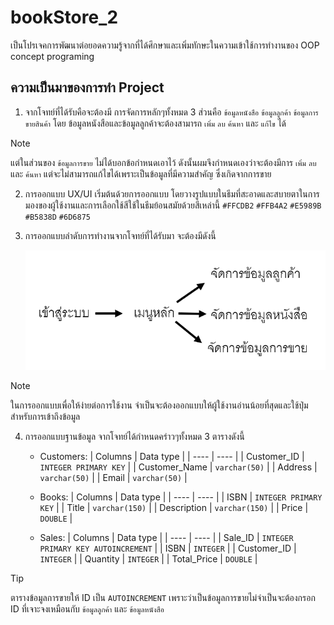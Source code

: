 # bookStore_2
 เป็นโปรเจคการพัฒนาต่อยอดความรู้จากที่ได้ศึกษาและเพิ่มทักษะในความเข้าใช้การทำงานของ OOP concept programing 

## ความเป็นมาของการทำ Project 
1. จากโจทย์ที่ได้รับคือจะต้องมี การจัดการหลักๆทั้งหมด 3 ส่วนคือ
`ข้อมูลหนังสือ` `ข้อมูลลูกค้า` `ข้อมูลการขายสินค้า` โดย ข้อมูลหนังสือและข้อมูลลูกค้าจะต้องสามารถ `เพิ่ม` `ลบ` `ค้นหา` และ `แก้ไข` ได้ 

> [!NOTE]
> แต่ในส่วนของ `ข้อมูลการขาย` ไม่ได้บอกข้อกำหนดเอาไว้ ดังนั้นผมจึงกำหนดเองว่าจะต้องมีการ `เพิ่ม` `ลบ` และ `ค้นหา` แต่จะไม่สามารถแก้ไขได้เพราะเป็นข้อมูลที่มีความสำคัญ ซึ่งเกิดจากการขาย

2. การออกแบบ UX/UI เริ่มต้นด้วยการออกแบบ โดยวางรูปแบบในธีมที่สะอาดและสบายตาในการมองของผู้ใช้งานและการเลือกใช้สีใช้ในธีมย้อนสมัยด้วยสีเหล่านี้ 
`#FFCDB2` `#FFB4A2` `#E5989B` `#B5838D` `#6D6875`

3. การออกแบบลำดับการทำงานจากโจทย์ที่ได้รับมา จะต้องมีดังนี้

    ![รูปลำดับการการทำงานของ Project ](./BookStoreApp/images/page_designing.png)
    
> [!NOTE]
> ในการออกแบบเพื่อให้ง่ายต่อการใช้งาน จำเป็นจะต้องออกแบบให้ผู้ใช้งานอ่านน้อยที่สุดและใช้ปุ่มสำหรับการเข้าถึงข้อมูล

4. การออกแบบฐานข้อมูล จากโจทย์ได้กำหนดคร่าวๆทั้งหมด 3 ตารางดังนี้

    - Customers:
    | Columns | Data type |
    | ---- | ---- |
    | Customer_ID | `INTEGER PRIMARY KEY` |
    | Customer_Name | `varchar(50)` |
    | Address | `varchar(50)` |
    | Email | `varchar(50)` |

    - Books:
    | Columns | Data type |
    | ---- | ---- |
    | ISBN | `INTEGER PRIMARY KEY` |
    | Title | `varchar(150)` |
    | Description | `varchar(150)` |
    | Price | `DOUBLE` |

    - Sales:
    | Columns | Data type |
    | ---- | ---- |
    | Sale_ID | `INTEGER PRIMARY KEY AUTOINCREMENT` |
    | ISBN | `INTEGER` |
    | Customer_ID | `INTEGER` |
    | Quantity | `INTEGER` |
    | Total_Price | `DOUBLE` |

>[!TIP]
>ตารางข้อมูลการขายให้ ID เป็น `AUTOINCREMENT` เพราะว่าเป็นข้อมูลการขายไม่จำเป็นจะต้องกรอก ID ที่เจาะจงเหมือนกับ `ข้อมูลลูกค้า` และ `ข้อมูลหนังสือ`

